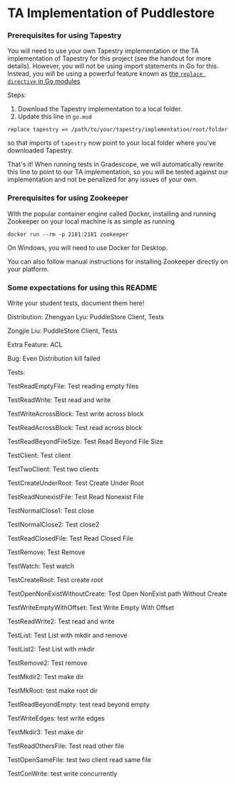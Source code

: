 # TA Implementation of Puddlestore

### Prerequisites for using Tapestry

You will need to use your own Tapestry implementation or the TA implementation of Tapestry for this project (see the handout for more details). However, you will not be using import statements in Go for this. Instead, you will be using a powerful feature known as [the `replace directive` in Go modules](https://thewebivore.com/using-replace-in-go-mod-to-point-to-your-local-module/)

Steps:

1. Download the Tapestry implementation to a local folder. 
2. Update this line in `go.mod`

```
replace tapestry => /path/to/your/tapestry/implementation/root/folder
```

so that imports of `tapestry` now point to your local folder where you've downloaded Tapestry. 

That's it! When running tests in Gradescope, we will automatically rewrite this line to point to our TA implementation, so you will be tested against our implementation and not be penalized for any issues of your own. 

### Prerequisites for using Zookeeper

With the popular container engine called Docker, installing and running Zookeeper on your local machine is as simple as running

```
docker run --rm -p 2181:2181 zookeeper
```

On Windows, you will need to use Docker for Desktop.

You can also follow manual instructions for installing Zookeeper directly on your platform. 

### Some expectations for using this README

Write your student tests, document them here!

Distribution: Zhengyan Lyu: PuddleStore Client, Tests

Zongjie Liu: PuddleStore Client, Tests

Extra Feature: ACL

Bug: Even Distribution kill failed

Tests:

TestReadEmptyFile: Test reading empty files

TestReadWrite: Test read and write

TestWriteAcrossBlock: Test write across block

TestReadAcrossBlock: Test read across block

TestReadBeyondFileSize: Test Read Beyond File Size

TestClient: Test client

TestTwoClient: Test two clients

TestCreateUnderRoot: Test Create Under Root

TestReadNonexistFile: Test Read Nonexist File

TestNormalClose1: Test close

TestNormalClose2: Test close2

TestReadClosedFile: Test Read Closed File

TestRemove: Test Remove

TestWatch: Test watch

TestCreateRoot: Test create root

TestOpenNonExistWithoutCreate: Test Open NonExist path Without Create

TestWriteEmptyWithOffset: Test Write Empty With Offset

TestReadWrite2: Test read and write

TestList: Test List with mkdir and remove

TestList2: Test List with mkdir

TestRemove2: Test remove

TestMkdir2: Test make dir

TestMkRoot: test make root dir

TestReadBeyondEmpty: test read beyond empty

TestWriteEdges: test write edges

TestMkdir3: Test make dir

TestReadOthersFile: Test read other file

TestOpenSameFile: test two client read same file

TestConWrite: test write concurrently
